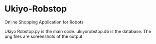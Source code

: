 # Ukiyo-Robstop
Online Shopping Application for Robots

Ukiyo Robstop.py is the main code.
ukiyorobstop.db is the database. 
The png files are screenshots of the output.
